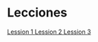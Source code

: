 # Lecciones

[Lession 1 ](./lesson-1-create-react-app.md)
[Lession 2 ](./lesson-2-jsx.md)
[Lession 3 ](./lesson-3-components-props-states.md)